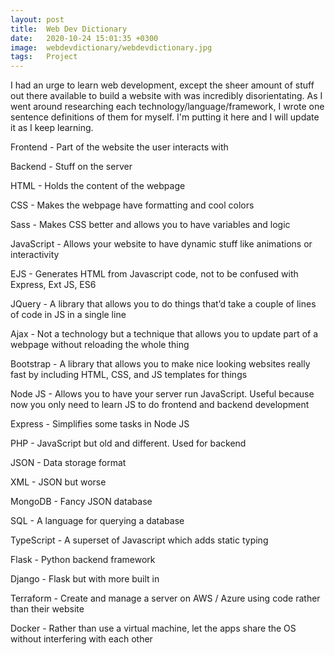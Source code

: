 ```yaml
---
layout: post
title:  Web Dev Dictionary
date:   2020-10-24 15:01:35 +0300
image:  webdevdictionary/webdevdictionary.jpg
tags:   Project
---
```


I had an urge to learn web development, except the sheer amount of stuff out there available to build a website with was incredibly disorientating. As I went around researching each technology/language/framework, I wrote one sentence definitions of them for myself. I'm putting it here and I will update it as I keep learning.

Frontend - Part of the website the user interacts with

Backend - Stuff on the server

HTML - Holds the content of the webpage

CSS - Makes the webpage have formatting and cool colors

Sass - Makes CSS better and allows you to have variables and logic

JavaScript - Allows your website to have dynamic stuff like animations or interactivity

EJS - Generates HTML from Javascript code, not to be confused with Express, Ext JS, ES6

JQuery - A library that allows you to do things that’d take a couple of lines of code in JS in a single line

Ajax - Not a technology but a technique that allows you to update part of a webpage without reloading the whole thing

Bootstrap - A library that allows you to make nice looking websites really fast by including HTML, CSS, and JS templates for things

Node JS - Allows you to have your server run JavaScript. Useful because now you only need to learn JS to do frontend and backend development

Express - Simplifies some tasks in Node JS

PHP - JavaScript but old and different. Used for backend

JSON - Data storage format

XML - JSON but worse

MongoDB - Fancy JSON database

SQL - A language for querying a database

TypeScript - A superset of Javascript which adds static typing

Flask - Python backend framework

Django - Flask but with more built in

Terraform - Create and manage a server on AWS / Azure using code rather than their website

Docker - Rather than use a virtual machine, let the apps share the OS without interfering with each other

